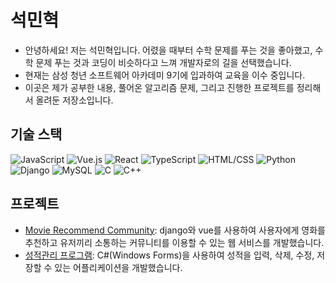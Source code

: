 # 석민혁

- 안녕하세요! 저는 석민혁입니다. 어렸을 때부터 수학 문제를 푸는 것을 좋아했고, 수학 문제 푸는 것과 코딩이 비슷하다고 느껴 개발자로의 길을 선택했습니다. <br>
- 현재는 삼성 청년 소프트웨어 아카데미 9기에 입과하여 교육을 이수 중입니다. <br>
- 이곳은 제가 공부한 내용, 풀어온 알고리즘 문제, 그리고 진행한 프로젝트를 정리해서 올려둔 저장소입니다.<br>


## 기술 스택
![JavaScript](https://img.shields.io/badge/-JavaScript-F7DF1E?style=flat&logo=javascript&logoColor=black)
![Vue.js](https://img.shields.io/badge/-Vue.js-4FC08D?style=flat&logo=vue.js&logoColor=white)
![React](https://img.shields.io/badge/-React-61DAFB?style=flat&logo=react&logoColor=white)
![TypeScript](https://img.shields.io/badge/-TypeScript-3178C6?style=flat&logo=typescript&logoColor=white)
![HTML/CSS](https://img.shields.io/badge/-HTML%2FCSS-E34F26?style=flat&logo=html5&logoColor=white)
![Python](https://img.shields.io/badge/-Python-3776AB?style=flat&logo=python&logoColor=white)
![Django](https://img.shields.io/badge/-Django-092E20?style=flat&logo=django&logoColor=white)
![MySQL](https://img.shields.io/badge/-MySQL-4479A1?style=flat&logo=mysql&logoColor=white)
![C](https://img.shields.io/badge/-C-A8B9CC?style=flat&logo=c&logoColor=white)
![C++](https://img.shields.io/badge/-C++-00599C?style=flat&logo=c%2B%2B&logoColor=white)


## 프로젝트

- [Movie Recommend Community](https://github.com/MinHyukSeok/Project/tree/main/Movie%20Recommend%20Community): django와 vue를 사용하여 사용자에게 영화를 추천하고 유저끼리 소통하는 커뮤니티를 이용할 수 있는 웹 서비스를 개발했습니다.
- [성적관리 프로그램](https://github.com/MinHyukSeok/Project/tree/main/%EC%84%B1%EC%A0%81%EA%B4%80%EB%A6%AC%20%ED%94%84%EB%A1%9C%EA%B7%B8%EB%9E%A8): C#(Windows Forms)을 사용하여 성적을 입력, 삭제, 수정, 저장할 수 있는 어플리케이션을 개발했습니다.
